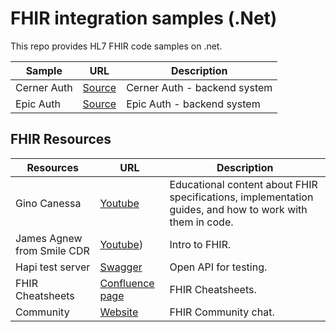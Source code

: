 # FHIR integration samples (.Net)

This repo provides HL7 FHIR code samples on .net.



| Sample    | URL | Description    |
| -------- | ------- |------- |
| Cerner Auth  | [Source](https://github.com/gabisonia/fhir-integration-samples/tree/main/Cerner.Auth)  | Cerner Auth - backend system |
| Epic Auth  | [Source](https://github.com/gabisonia/fhir-integration-samples/tree/main/Epic.Auth)  | Epic Auth - backend system|


## FHIR Resources

| Resources    | URL | Description    |
| -------- | ------- |------- |
| Gino Canessa  | [Youtube](https://www.youtube.com/@GinoCanessa)  | Educational content about FHIR specifications, implementation guides, and how to work with them in code. |
| James Agnew from Smile CDR  | [Youtube](https://www.youtube.com/watch?v=YbQcJj1GqH0))  | Intro to FHIR. |
| Hapi test server  | [Swagger](https://hapi.fhir.org/baseR4/swagger-ui/?page=Organization) | Open API for testing.|
| FHIR Cheatsheets  | [Confluence page](https://confluence.hl7.org/display/FHIR/FHIR+Cheatsheets) | FHIR Cheatsheets.|
| Community  | [Website](https://chat.fhir.org/) | FHIR Community chat.|
